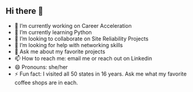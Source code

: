## Hi there 👋



- 🔭 I’m currently working on Career Acceleration
- 🌱 I’m currently learning Python
- 👯 I’m looking to collaborate on Site Reliability Projects
- 🤔 I’m looking for help with networking skills
- 💬 Ask me about my favorite projects
- 📫 How to reach me: email me or reach out on Linkedin
- 😄 Pronouns: she/her
- ⚡ Fun fact: I visited all 50 states in 16 years. Ask me what my favorite coffee shops are in each.
